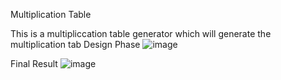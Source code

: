 Multiplication Table

This is a multipliccation table generator which will generate the multiplication tab
Design Phase
![image](https://user-images.githubusercontent.com/95826757/199846197-e463c56e-69a7-4a4e-bf79-93b01ba56894.png)

Final Result
![image](https://user-images.githubusercontent.com/95826757/199845800-03944c39-cccb-43ce-8eab-f8789de7da8c.png)

